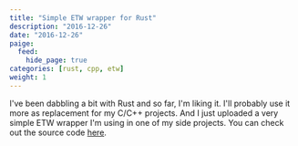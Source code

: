 ```yaml
---
title: "Simple ETW wrapper for Rust"
description: "2016-12-26"
date: "2016-12-26"
paige:
  feed:
    hide_page: true
categories: [rust, cpp, etw]
weight: 1
---
```


I've been dabbling a bit with Rust and so far, I'm liking it. I'll probably use it more as replacement for my C/C++ projects. And I just uploaded a very simple ETW wrapper I'm using in one of my side projects. You can check out the source code [here](https://github.com/flowerinthenight/rusttrace).

<br>
